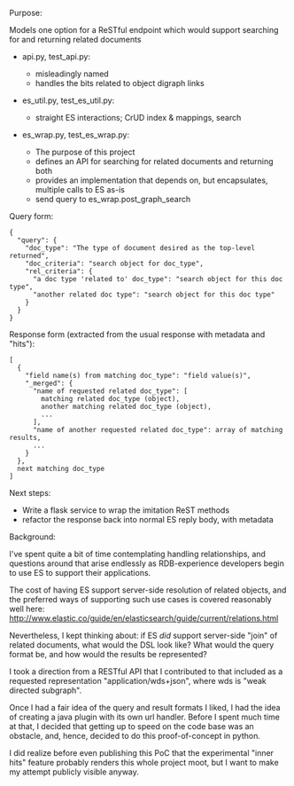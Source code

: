 Purpose:

Models one option for a ReSTful endpoint which would support searching for and returning related documents

- api.py, test_api.py:
    - misleadingly named
    - handles the bits related to object digraph links

- es_util.py, test_es_util.py:
    - straight ES interactions; CrUD index & mappings, search
      
- es_wrap.py, test_es_wrap.py:
    - The purpose of this project
    - defines an API for searching for related documents and returning both 
    - provides an implementation that depends on, but encapsulates, multiple calls to ES as-is
    - send query to es_wrap.post_graph_search
      
Query form:
```
{
  "query": {
    "doc_type": "The type of document desired as the top-level returned",
    "doc_criteria": "search object for doc_type",
    "rel_criteria": {
      "a doc type 'related to' doc_type": "search object for this doc type",
      "another related doc type": "search object for this doc type"
    }
  }
}
```

Response form (extracted from the usual response with metadata and "hits"):
```
[
  {
    "field name(s) from matching doc_type": "field value(s)",
    "_merged": {
      "name of requested related doc_type": [
        matching related doc_type (object),
        another matching related doc_type (object),
        ...
      ],
      "name of another requested related doc_type": array of matching results,
      ...
    }
  },
  next matching doc_type
]
```

 
Next steps:
 - Write a flask service to wrap the imitation ReST methods
 - refactor the response back into normal ES reply body, with metadata

Background:

I've spent quite a bit of time contemplating handling relationships, and questions around that
arise endlessly as RDB-experience developers begin to use ES to support their applications.
 
The cost of having ES support server-side resolution of related objects, and the
preferred ways of supporting such use cases is covered reasonably well here:
http://www.elastic.co/guide/en/elasticsearch/guide/current/relations.html

Nevertheless, I kept thinking about: if ES *did* support server-side "join" of related documents,
what would the DSL look like? What would the query format be, and how would the results be represented?

I took a direction from a RESTful API that I contributed to that included as a requested
representation "application/wds+json", where wds is "weak directed subgraph".

Once I had a fair idea of the query and result formats I liked, I had the idea of
creating a java plugin with its own url handler. Before I spent much time at that,
I decided that getting up to speed on the code base was an obstacle, and, hence,
decided to do this proof-of-concept in python.

I did realize before even publishing this PoC that the experimental "inner hits"
feature probably renders this whole project moot, but I want to make my attempt
publicly visible anyway.
 